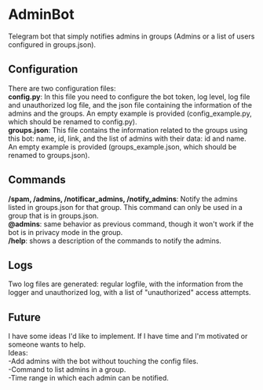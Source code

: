 # AdminBot
Telegram bot that simply notifies admins in groups (Admins or a list of users configured in groups.json).

## Configuration
There are two configuration files:  
**config.py**: In this file you need to configure the bot token, log level, log file and unauthorized log file, and the json file containing the information of the admins and the groups. An empty example is provided (config\_example.py, which should be renamed to config.py).  
**groups.json**: This file contains the information related to the groups using this bot: name, id, link, and the list of admins with their data: id and name. An empty example is provided (groups\_example.json, which should be renamed to groups.json). 

## Commands
**/spam, /admins, /notificar\_admins, /notify\_admins**: Notify the admins listed in groups.json for that group. This command can only be used in a group that is in groups.json.  
**@admins**: same behavior as previous command, though it won't work if the bot is in privacy mode in the group.  
**/help**: shows a description of the commands to notify the admins.  

## Logs
Two log files are generated: regular logfile, with the information from the logger and unauthorized log, with a list of "unauthorized" access attempts.

## Future
I have some ideas I'd like to implement. If I have time and I'm motivated or someone wants to help.  
Ideas:  
-Add admins with the bot without touching the config files.  
-Command to list admins in a group.  
-Time range in which each admin can be notified.  
